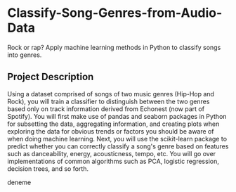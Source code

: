 # Classify-Song-Genres-from-Audio-Data
Rock or rap? Apply machine learning methods in Python to classify songs into genres.

## Project Description
Using a dataset comprised of songs of two music genres (Hip-Hop and Rock), you will train a classifier to distinguish between the two genres based only on track information derived from Echonest (now part of Spotify). You will first make use of pandas and seaborn packages in Python for subsetting the data, aggregating information, and creating plots when exploring the data for obvious trends or factors you should be aware of when doing machine learning. Next, you will use the scikit-learn package to predict whether you can correctly classify a song's genre based on features such as danceability, energy, acousticness, tempo, etc. You will go over implementations of common algorithms such as PCA, logistic regression, decision trees, and so forth.

deneme